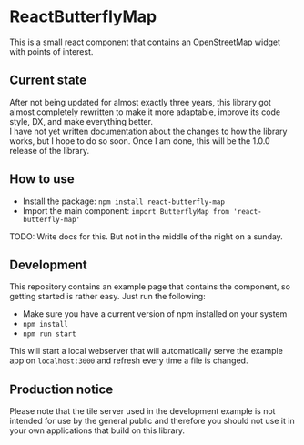 # ReactButterflyMap

This is a small react component that contains an OpenStreetMap widget with points of interest.

## Current state

After not being updated for almost exactly three years, this library got almost completely rewritten to make it more adaptable,
improve its code style, DX, and make everything better.  
I have not yet written documentation about the changes to how the library works, but I hope to do so soon.
Once I am done, this will be the 1.0.0 release of the library.

## How to use

* Install the package: `npm install react-butterfly-map `
* Import the main component: `import ButterflyMap from 'react-butterfly-map'`

TODO: Write docs for this. But not in the middle of the night on a sunday.

## Development

This repository contains an example page that contains the component, so getting 
started is rather easy. Just run the following:

* Make sure you have a current version of npm installed on your system
* `npm install`
* `npm run start`

This will start a local webserver that will automatically serve the example app on 
`localhost:3000` and refresh every time a file is changed.

## Production notice

Please note that the tile server used in the development example is not intended for use
by the general public and therefore you should not use it in your own applications
that build on this library.
